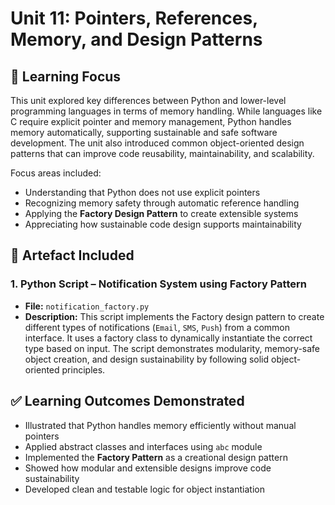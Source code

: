 # Unit 11: Pointers, References, Memory, and Design Patterns

## 🧠 Learning Focus

This unit explored key differences between Python and lower-level programming languages in terms of memory handling. While languages like C require explicit pointer and memory management, Python handles memory automatically, supporting sustainable and safe software development. The unit also introduced common object-oriented design patterns that can improve code reusability, maintainability, and scalability.

Focus areas included:
- Understanding that Python does not use explicit pointers
- Recognizing memory safety through automatic reference handling
- Applying the **Factory Design Pattern** to create extensible systems
- Appreciating how sustainable code design supports maintainability

## 📁 Artefact Included

### 1. Python Script – Notification System using Factory Pattern
- **File:** `notification_factory.py`
- **Description:** This script implements the Factory design pattern to create different types of notifications (`Email`, `SMS`, `Push`) from a common interface. It uses a factory class to dynamically instantiate the correct type based on input. The script demonstrates modularity, memory-safe object creation, and design sustainability by following solid object-oriented principles.

## ✅ Learning Outcomes Demonstrated

- Illustrated that Python handles memory efficiently without manual pointers
- Applied abstract classes and interfaces using `abc` module
- Implemented the **Factory Pattern** as a creational design pattern
- Showed how modular and extensible designs improve code sustainability
- Developed clean and testable logic for object instantiation

